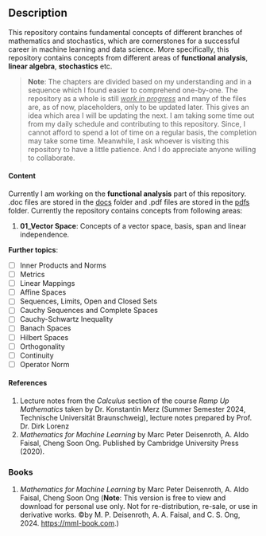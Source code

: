 ## Description
This repository contains fundamental concepts of different branches of mathematics and stochastics, which are cornerstones for a successful career in machine learning and data science.
More specifically, this repository contains concepts from different areas of **functional analysis**, **linear algebra**, **stochastics** etc.

> **Note**: The chapters are divided based on my understanding and in a sequence which I found easier to comprehend one-by-one. The repository as a whole is still <u>*work in progress*</u> and many of the files are, as of now, placeholders, only to be updated later. This gives an idea which area I will be updating the next. I am taking some time out from my daily schedule and contributing to this repository. Since, I cannot afford to spend a lot of time on a regular basis, the completion may take some time. Meanwhile, I ask whoever is visiting this repository to have a little patience. And I do appreciate anyone willing to collaborate.

#### Content
Currently I am working on the **functional analysis** part of this repository.
<br>.doc files are stored in the [docs](/docs/) folder and .pdf files are stored in the [pdfs](/pdfs/) folder. Currently the repository contains concepts from following areas:
1. **01_Vector Space**: Concepts of a vector space, basis, span and linear independence.

**Further topics**:
- [ ] Inner Products and Norms
- [ ] Metrics
- [ ] Linear Mappings
- [ ] Affine Spaces
- [ ] Sequences, Limits, Open and Closed Sets
- [ ] Cauchy Sequences and Complete Spaces
- [ ] Cauchy-Schwartz Inequality
- [ ] Banach Spaces
- [ ] Hilbert Spaces
- [ ] Orthogonality
- [ ] Continuity
- [ ] Operator Norm

#### References
1. Lecture notes from the *Calculus* section of the course *Ramp Up Mathematics* taken by Dr. Konstantin Merz (Summer Semester 2024, Technische Universität Braunschweig), lecture notes prepared by Prof. Dr. Dirk Lorenz
2. *Mathematics for Machine Learning* by Marc Peter Deisenroth, A. Aldo Faisal, Cheng Soon Ong. Published by Cambridge University Press (2020).


### Books
1. *Mathematics for Machine Learning* by Marc Peter Deisenroth, A. Aldo Faisal, Cheng Soon Ong (**Note**: This version is free to view and download for personal use only. Not for re-distribution, re-sale, or use in derivative works. ©by M. P. Deisenroth, A. A. Faisal, and C. S. Ong, 2024. https://mml-book.com.)


